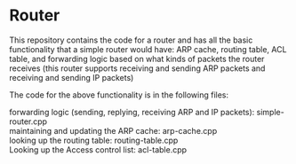 # Router

This repository contains the code for a router and has all the basic functionality that a simple router would have: ARP cache, routing table, ACL table, and forwarding logic based on what kinds of packets the router receives (this router supports receiving and sending ARP packets and receiving and sending IP packets)

The code for the above functionality is in the following files:<br>

forwarding logic (sending, replying, receiving ARP and IP packets): simple-router.cpp<br>
maintaining and updating the ARP cache: arp-cache.cpp<br>
looking up the routing table: routing-table.cpp<br>
Looking up the Access control list: acl-table.cpp

